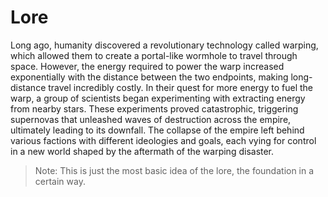 # Lore

Long ago, humanity discovered a revolutionary technology called warping, which allowed them to create a portal-like wormhole to travel through space. However, the energy required to power the warp increased exponentially with the distance between the two endpoints, making long-distance travel incredibly costly. In their quest for more energy to fuel the warp, a group of scientists began experimenting with extracting energy from nearby stars. These experiments proved catastrophic, triggering supernovas that unleashed waves of destruction across the empire, ultimately leading to its downfall. The collapse of the empire left behind various factions with different ideologies and goals, each vying for control in a new world shaped by the aftermath of the warping disaster.
> Note: This is just the most basic idea of the lore, the foundation in a certain way.